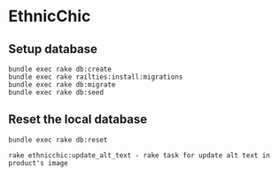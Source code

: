 # EthnicChic


## Setup database

```
bundle exec rake db:create
bundle exec rake railties:install:migrations
bundle exec rake db:migrate
bundle exec rake db:seed
```

## Reset the local database

```
bundle exec rake db:reset
```

```
rake ethnicchic:update_alt_text - rake task for update alt text in product's image
```
